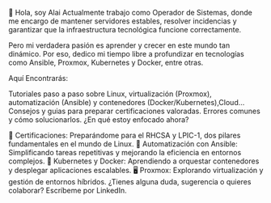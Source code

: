 👋 Hola, soy Alai
Actualmente trabajo como Operador de Sistemas, donde me encargo de mantener servidores estables, resolver incidencias y garantizar que la infraestructura tecnológica funcione correctamente.

Pero mi verdadera pasión es aprender y crecer en este mundo tan dinámico. Por eso, dedico mi tiempo libre a profundizar en tecnologías como Ansible, Proxmox, Kubernetes y Docker, entre otras.

Aquí Encontrarás:

Tutoriales paso a paso sobre Linux, virtualización (Proxmox), automatización (Ansible) y contenedores (Docker/Kubernetes),Cloud…
Consejos y guias para preparar certificaciones valoradas.
Errores comunes y cómo solucionarlos.
¿En qué estoy enfocado ahora?

🐧 Certificaciones: Preparándome para el RHCSA y LPIC-1, dos pilares fundamentales en el mundo de Linux.
🤖 Automatización con Ansible: Simplificando tareas repetitivas y mejorando la eficiencia en entornos complejos.
🐋 Kubernetes y Docker: Aprendiendo a orquestar contenedores y desplegar aplicaciones escalables.
🖥️ Proxmox: Explorando virtualización y gestión de entornos híbridos.
¿Tienes alguna duda, sugerencia o quieres colaborar? Escríbeme por LinkedIn.
